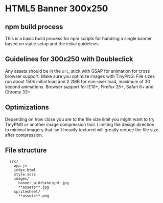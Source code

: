 # HTML5 Banner 300x250

## npm build process

This is a basic build process for npm scripts for handling a single banner based on static setup and the initial guidelines.

## Guidelines for 300x250 with Doubleclick

Any assets should be in the `src`, stick with GSAP for animation for cross browser support. Make sure you optimize images with TinyPNG. File sizes run about 150k initial load and 2.2MB for non-user load, maximum of 30 second animations. Browser support for IE10+, Firefox 25+, Safari 6+ and Chrome 33+

## Optimizations

Depending on how close you are to the file size limit you might want to try TinyPNG or another image compression tool. Limiting the design direction to minimal imagery that isn't heavily textured will greatly reduce the file size after compression.
 
## File structure

```
  src/
    app.js
    index.html
    style.scss
    images/
      banner_widthxheight.jpg
      **assets**.jpg
    spritesheet/
      **assets**.png
```